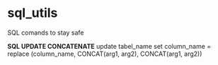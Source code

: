 # sql_utils
SQL comands to stay safe

**SQL UPDATE CONCATENATE**
update tabel_name set column_name = replace (column_name, CONCAT(arg1, arg2), CONCAT(arg1, arg2))
